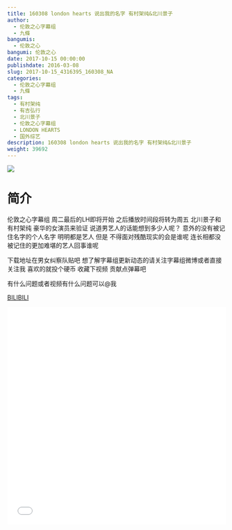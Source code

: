```yaml
---
title: 160308 london hearts 说出我的名字 有村架纯&北川景子
author: 
  - 伦敦之心字幕组
  - 九條
bangumis: 
  - 伦敦之心
bangumi: 伦敦之心
date: 2017-10-15 00:00:00
publishdate: 2016-03-08
slug: 2017-10-15_4316395_160308_NA
categories: 
  - 伦敦之心字幕组
  - 九條
tags: 
  - 有村架纯
  - 有吉弘行
  - 北川景子
  - 伦敦之心字幕组
  - LONDON HEARTS
  - 国外综艺
description: 160308 london hearts 说出我的名字 有村架纯&北川景子
weight: 39692
---
```


![](https://i.imgur.com/udKfQfK.jpg)

# 简介  
伦敦之心字幕组 周二最后的LH即将开始 之后播放时间段将转为周五 北川景子和有村架纯 豪华的女演员来验证 说道男艺人的话能想到多少人呢？ 意外的没有被记住名字的个人名字 明明都是艺人 但是 不得面对残酷现实的会是谁呢 连长相都没被记住的更加难堪的艺人回事谁呢 
下载地址在男女纠察队贴吧 想了解字幕组更新动态的请关注字幕组微博或者直接关注我 喜欢的就投个硬币 收藏下视频 贡献点弹幕吧
有什么问题或者视频有什么问题可以@我

  [BILIBILI](https://www.bilibili.com/video/av4316395/)


  <iframe src="//www.bilibili.com/html/html5player.html?cid=6983127&aid=4316395" width="100%" height="500" frameborder="0" allowfullscreen="allowfullscreen"></iframe>
